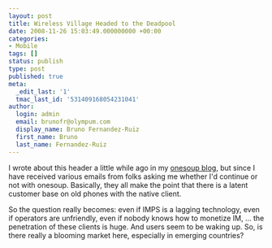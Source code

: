 ```yaml
---
layout: post
title: Wireless Village Headed to the Deadpool
date: 2008-11-26 15:03:49.000000000 +00:00
categories:
- Mobile
tags: []
status: publish
type: post
published: true
meta:
  _edit_last: '1'
  tmac_last_id: '531409168054231041'
author:
  login: admin
  email: brunofr@olympum.com
  display_name: Bruno Fernandez-Ruiz
  first_name: Bruno
  last_name: Fernandez-Ruiz
---
```


I wrote about this header a little while ago in my <a title="Onesoup"
href="http://www.onesoup.com/blog/imps-is-dead-long-live-xmpp/">onesoup
blog</a>, but since I have received various emails from folks asking
me whether I'd continue or not with onesoup. Basically, they all make
the point that there is a latent customer base on old phones with the
native client.

So the question really becomes: even if IMPS is a lagging technology,
even if operators are unfriendly, even if nobody knows how to monetize
IM, ... the penetration of these clients is huge. And users seem to be
waking up. So, is there really a blooming market here, especially in
emerging countries?
